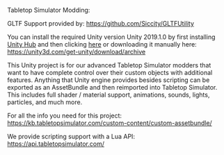 Tabletop Simulator Modding:

GLTF Support provided by: https://github.com/Siccity/GLTFUtility

You can install the required Unity version Unity 2019.1.0 by first installing [Unity Hub](https://unity3d.com/get-unity/download) and then clicking [here](unityhub://2019.1.0f2/292b93d75a2c) or downloading it manually here: https://unity3d.com/get-unity/download/archive

This Unity project is for our advanced Tabletop Simulator modders that want to have complete control over their custom objects with additional features. 
Anything that Unity engine provides besides scripting can be exported as an AssetBundle and then reimported into Tabletop Simulator.
This includes full shader / material support, animations, sounds, lights, particles, and much more.

For all the info you need for this project: https://kb.tabletopsimulator.com/custom-content/custom-assetbundle/

We provide scripting support with a Lua API: https://api.tabletopsimulator.com/

